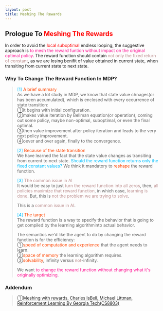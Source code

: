 ```yaml
---
layout: post
title: Meshing The Rewards
---
```


## Prologue To <font color="Red">Meshing The Rewards</font>
<p class="message">
In order to avoid the <font color="Red">local suboptimal</font> endless looping, the suggestive approach is <font color="DeepPink">to mesh the reward funtion without impact on the original optimal policy</font>.  The reward function should contain <font color="RosyBrown">not only the fixed return of constant</font>, as we are losing benifit of value obtained in current state, when transiting from current state to next state.  
</p>

### Why To Change The Reward Function In MDP?
><font color="DeepSkyBlue">[1]</font>
><font color="OrangeRed">A brief summary</font>  
>As we have a lot study in MDP, we know that state value chnages(or has been accumulated), which is enclosed with every occurrence of state transition:  
>&#10112;it begins with initial configuration.  
>&#10113;makes value iteration by Bellman equation(or operation), coming out some policy, maybe non-optimal, suboptimal, or even the final optimal.  
>&#10114;then value improvement after policy iteration and leads to the very next policy improvement.  
>&#10115;oever and over again, finally to the convergence.  
>
><font color="DeepSkyBlue">[2]</font>
><font color="OrangeRed">Because of the state transition</font>  
>We have learned the fact that the state value changes as transiting from current to next state.  <font color="DeepSkyBlue">Should the reward function returns only the fixed constant values?</font>  We think it mandatory to <font color="OrangeRed">reshape</font> the reward function.  
>
><font color="DeepSkyBlue">[3]</font>
><font color="RosyBrown">The common issue in AI</font>  
>It would be easy to just <font color="RosyBrown">turn the reward function into all zeros</font>, then, <font color="RosyBrown">all policies maximize that reward function</font>, in which case, <font color="RosyBrown">learning is done</font>.  But, this is <font color="RosyBrown">not the problem we are trying to solve</font>.  
>
>This is a <font color="RosyBrown">common issue in AI</font>.
>
><font color="DeepSkyBlue">[4]</font>
><font color="OrangeRed">The target</font>  
>The reward function is a way to specify the behavior that is going to get compiled by the learning algorithminto actual behavior.  
>
>The semantics we'd like the agent to do by changing the reward function is for the efficiency:  
>&#10112;<font color="OrangeRed">speed of computation and experience</font> that the agent needs to learn.  
>&#10113;<font color="OrangeRed">space of memory</font> the learning algorithm requires.  
>&#10114;<font color="OrangeRed">solvability</font>, infinity versus <font color="RosyBrown">not</font>-infinity.  
>
>We want <font color="DeepPink">to change the reward function without changing what it's originally optimizing</font>.  

### Addendum
>&#10112;[Meshing with rewards, Charles IsBell, Michael Littman, Reinforcement Learning By Georgia Tech(CS8803)](https://classroom.udacity.com/courses/ud600/lessons/4388428967/concepts/43556087730923)  

<!-- Γ -->
<!-- \Omega -->
<!-- \cap intersection -->
<!-- \cup union -->
<!-- \frac{\Gamma(k + n)}{\Gamma(n)} \frac{1}{r^k}  -->
<!-- \mbox{\large$\vert$}\nolimits_0^\infty -->
<!-- \vert_0^\infty -->
<!-- \vert_{0.5}^{\infty} -->
<!-- &prime; ′ -->
<!-- &Prime; ″ -->
<!-- $E\lbrack X\rbrack$ -->
<!-- \overline{X_n} -->
<!-- \underset{Succss}P -->
<!-- \frac{{\overline {X_n}}-\mu}{S/\sqrt n} -->
<!-- \lim_{t\rightarrow\infty} -->
<!-- \int_{0}^{a}\lambda\cdot e^{-\lambda\cdot t}\operatorname dt -->
<!-- \Leftrightarrow -->
<!-- \prod_{v\in V} -->
<!-- \subset -->
<!-- \subseteq -->
<!-- \varnothing -->
<!-- \perp -->
<!-- \overset\triangle= -->
<!-- \left|X\right| -->
<!-- \xrightarrow{r_t} -->
<!-- \left\|?\right\| => ||?||-->
<!-- \left|?\right| => |?|-->
<!-- \lbrack BQ\rbrack => [BQ] -->
<!-- \subset -->
<!-- \subseteq -->

<!-- Notes -->
<!-- <font color="OrangeRed">items, verb, to make it the focus, mathematic expression</font> -->
<!-- <font color="Red">KKT</font> -->
<!-- <font color="Red">SMO heuristics</font> -->
<!-- <font color="Red">F</font> distribution -->
<!-- <font color="Red">t</font> distribution -->
<!-- <font color="DeepSkyBlue">suggested item, soft item</font> -->
<!-- <font color="RoyalBlue">old alpha, quiz, example</font> -->
<!-- <font color="Green">new alpha</font> -->

<!-- <font color="#C20000">conclusion, finding</font> -->
<!-- <font color="DeepPink">positive conclusion, finding</font> -->
<!-- <font color="RosyBrown">negative conclusion, finding</font> -->

<!-- <font color="#00ADAD">policy</font> -->
<!-- <font color="#6100A8">full observable</font> -->
<!-- <font color="#FFAC12">partial observable</font> -->
<!-- <font color="#EB00EB">stochastic</font> -->
<!-- <font color="#8400E6">state transition</font> -->
<!-- <font color="#D600D6">discount factor gamma $\gamma$</font> -->
<!-- <font color="#D600D6">$V(S)$</font> -->
<!-- <font color="#9300FF">immediate reward R(S)</font> -->

<!-- ### <font color="RoyalBlue">Example</font>: Illustration By Rainy And Sunny Days In One Week -->
<!-- <font color="RoyalBlue">[Question]</font> -->
<!-- <font color="DeepSkyBlue">[Answer]</font> -->

<!-- <font color="Brown">Notes::mjtsai1974</font> -->

<!-- 
[1]Given the vehicles pass through a highway toll station is $6$ per minute, what is the probability that no cars within $30$ seconds?
><font color="DeepSkyBlue">[1]</font>
><font color="OrangeRed">Given the vehicles pass through a highway toll station is $6$ per minute, what is the probability that no cars within $30$ seconds?</font>  
-->

<!--
><font color="DeepSkyBlue">[Notes]</font>
><font color="OrangeRed">Why at this moment, the Poisson and exponential probability come out with different result?</font>  
-->

<!-- https://www.medcalc.org/manual/gamma_distribution_functions.php -->
<!-- https://www.statlect.com/probability-distributions/student-t-distribution#hid5 -->
<!-- http://www.wiris.com/editor/demo/en/ -->